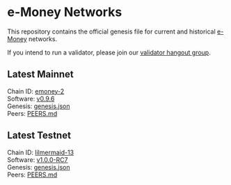 # e-Money Networks

This repository contains the official genesis file for current and historical [e-Money](https://e-money.com) networks.

If you intend to run a validator, please join our [validator hangout group](https://t.me/joinchat/HBB5elfpWv8rADBFhhjbtg).

## Latest Mainnet

Chain ID: [emoney-2](emoney-2/README.md)  
Software: [v0.9.6](https://github.com/e-money/em-ledger/releases/tag/v0.9.6)  
Genesis:  [genesis.json](https://raw.githubusercontent.com/e-money/networks/master/emoney-2/genesis.json)  
Peers: [PEERS.md](emoney-2/PEERS.md)

## Latest Testnet

Chain ID: [lilmermaid-13](lilmermaid-12/README.md)  
Software: [v1.0.0-RC7](https://github.com/e-money/em-ledger/releases/tag/v1.0.0-RC7)  
Genesis:  [genesis.json](https://raw.githubusercontent.com/e-money/networks/master/lilmermaid-13/genesis.json)  
Peers: [PEERS.md](lilmermaid-13/PEERS.md)  

